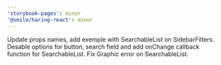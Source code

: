 ```yaml
---
'storybook-pages': minor
'@smile/haring-react': minor
---
```


Update props names, add exemple with SearchableList on SidebarFilters. Desable options for button, search field and add onChange callback function for SearchableList. Fix Graphic error on SearchableList.
